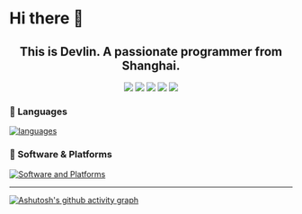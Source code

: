 # Hi there 👋

<h2 align='center'>This is Devlin. A passionate programmer from Shanghai.</h2>

<div align="center">
  
![](http://github-profile-summary-cards.vercel.app/api/cards/profile-details?username=Gerard-Devlin&theme=blueberry)
![](http://github-profile-summary-cards.vercel.app/api/cards/repos-per-language?username=Gerard-Devlin&theme=blueberry)
![](http://github-profile-summary-cards.vercel.app/api/cards/most-commit-language?username=Gerard-Devlin&theme=blueberry)
![](http://github-profile-summary-cards.vercel.app/api/cards/stats?username=Gerard-Devlin&theme=blueberry)
![](http://github-profile-summary-cards.vercel.app/api/cards/productive-time?username=Gerard-Devlin&theme=blueberry&utcOffset=8)

</div>


### 📌 Languages
<div align="left">
  
  [![languages](https://skillicons.dev/icons?i=js,html,css,js,python,c,cpp,latex,py,java,linux,django,mysql,md)](https://skillicons.dev)
</div>


### 🧭 Software & Platforms
<div align="left">
  
  [![Software and Platforms](https://skillicons.dev/icons?i=clion,idea,vscode,pycharm,ps,ae,pr,stackoverflow,git)](https://skillicons.dev)
</div>


---

[![Ashutosh's github activity graph](https://github-readme-activity-graph.vercel.app/graph?username=Gerard-Devlin&theme=github)](https://github.com/ashutosh00710/github-readme-activity-graph)
